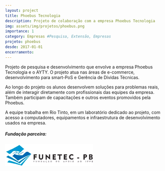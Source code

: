 ```yaml
---
layout: project
title: Phoebus Tecnologia
description: Projeto de colaboração com a empresa Phoebus Tecnologia
img: assets/img/projetos/phoebus.png
importance: 1
category: Empresas #Pesquisa, Extensão, Empresas
projeto: phoebus
desde: 2017-01-01
encerramento: 
---
```


Projeto de pesquisa e desenvolvimento que envolve a empresa Phoebus Tecnologia e o AYTY. O projeto atua nas áreas de e-commerce, desenvolvimento para smart-PoS e Gerência de Dívidas Técnicas.

Ao longo do projeto os alunos desenvolvem soluções para problemas reais, além de interagir diretamente com profissionais das equipes da empresa. Também participam de capacitações e outros eventos promovidos pela Phoebus.

A equipe trabalha em Rio Tinto, em um laboratório dedicado ao projeto, com acesso a computadores, equipamentos e infraestrutura de desenvolvimento usados na empresa. 

##### Fundação parceira:
[![Fundação parceira](/assets/img/logos/logo-funetec.png#right)](https://www.funetec.com/)